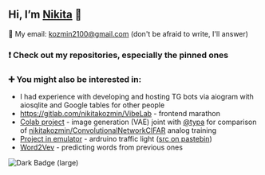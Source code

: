 ## Hi, I’m [Nikita](https://t.me/kozmin_nikita) 👋 
📧 My email: kozmin2100@gmail.com (don't be afraid to write, I'll answer)
### ❗ Сheck out my repositories, especially the pinned ones
### ➕ You might also be interested in:
- I had experience with developing and hosting TG bots via aiogram with aiosqlite and Google tables for other people
- https://gitlab.com/nikitakozmin/VibeLab - frontend marathon
- [Colab project](https://colab.research.google.com/drive/1FKL0Yn9Fz13YLjH0pA21ceY9pa0Urp4W?usp=sharing) - image generation (VAE) joint with [@typa](https://github.com/typa1yaaa) for comparison of [nikitakozmin/ConvolutionalNetworkCIFAR](https://github.com/nikitakozmin/ConvolutionalNetworkCIFAR) analog training
- [Project in emulator](https://wokwi.com/projects/415095930291386369) - ardruino traffic light ([src on pastebin](https://pastebin.com/Q8CWnbd5))
- [Word2Vev](https://drive.google.com/file/d/1UE0vI_pp2b5tH1VXfOPxn8k7Zidz-f6G/view?usp=sharing) - predicting words from previous ones
<img alt="Dark Badge (large)" src="https://www.codewars.com/users/NikitaKozmin/badges/large">
